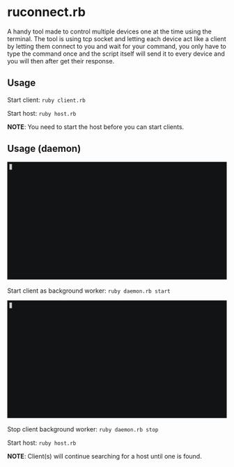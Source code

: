 # ruconnect.rb
A handy tool made to control multiple devices one at the time using the terminal. The tool is using tcp socket and letting each device act like a client by letting them connect to you and wait for your command, you only have to type the command once and the script itself will send it to every device and you will then after get their response.

## Usage

Start client: `ruby client.rb`

Start host: `ruby host.rb`

**NOTE**: You need to start the host before you can start clients.

## Usage (daemon)

![Starting client as background worker](start-client.gif)

Start client as background worker: `ruby daemon.rb start`

![Stopping client background worker](stop-client.gif)

Stop client background worker: `ruby daemon.rb stop`

Start host: `ruby host.rb`

**NOTE**: Client(s) will continue searching for a host until one is found.